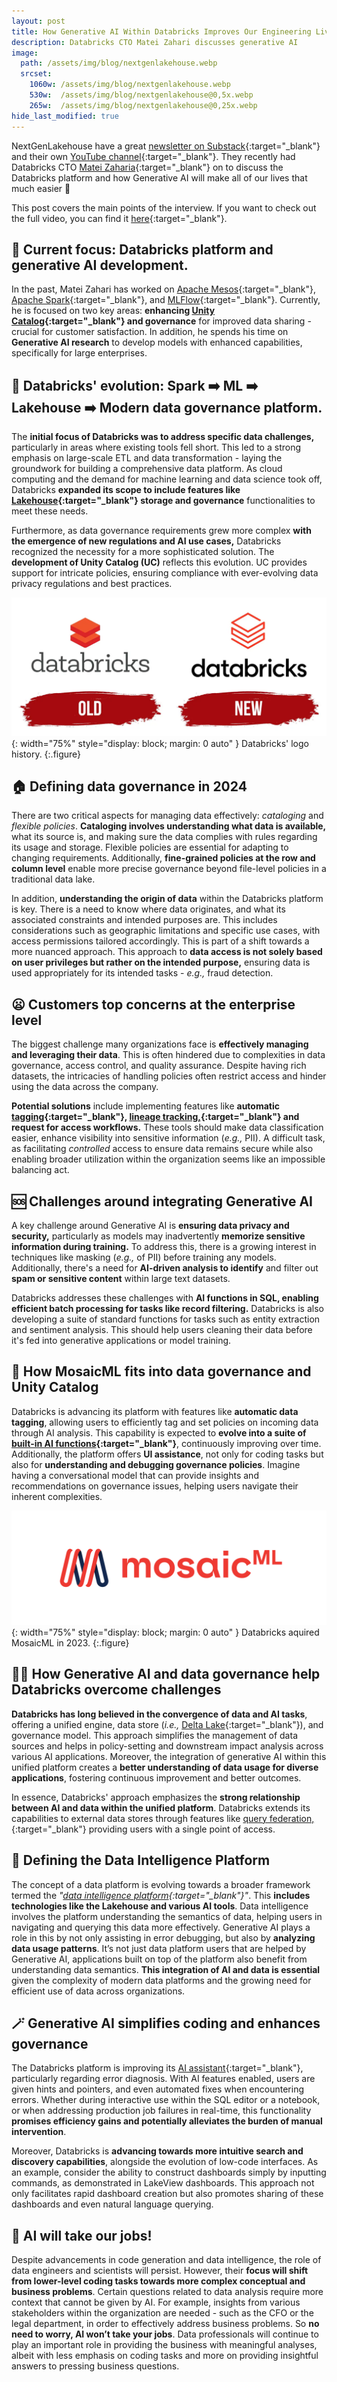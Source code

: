 ```yaml
---
layout: post
title: How Generative AI Within Databricks Improves Our Engineering Lives
description: Databricks CTO Matei Zahari discusses generative AI
image: 
  path: /assets/img/blog/nextgenlakehouse.webp
  srcset:
    1060w: /assets/img/blog/nextgenlakehouse.webp
    530w:  /assets/img/blog/nextgenlakehouse@0,5x.webp
    265w:  /assets/img/blog/nextgenlakehouse@0,25x.webp
hide_last_modified: true
---
```


NextGenLakehouse have a great [newsletter on Substack](https://nextgenlakehouse.substack.com/){:target="_blank"} and their own [YouTube channel](https://www.youtube.com/@nextgenlakehouse){:target="_blank"}. They recently had Databricks CTO [Matei Zaharia](https://www.linkedin.com/in/mateizaharia/){:target="_blank"} on to discuss the Databricks platform and how Generative AI will make all of our lives that much easier 🙂

This post covers the main points of the interview. If you want to check out the full video, you can find it [here](https://www.youtube.com/watch?v=OeIc1nCBcAg){:target="_blank"}.

## 🎯 Current focus: Databricks platform and generative AI development.

In the past, Matei Zahari has worked on [Apache Mesos](https://mesos.apache.org/){:target="_blank"}, [Apache Spark](https://spark.apache.org/){:target="_blank"}, and [MLFlow](https://mlflow.org/){:target="_blank"}. Currently, he is focused on two key areas: **enhancing [Unity Catalog](https://www.databricks.com/product/unity-catalog){:target="_blank"} and governance** for improved data sharing - crucial for customer satisfaction. In addition, he spends his time on **Generative AI research** to develop models with enhanced capabilities, specifically for large enterprises.

## 🧬 Databricks' evolution: Spark ➡️ ML ➡️ Lakehouse ➡️ Modern data governance platform.

The **initial focus of Databricks was to address specific data challenges,** particularly in areas where existing tools fell short. This led to a strong emphasis on large-scale ETL and data transformation - laying the groundwork for building a comprehensive data platform. As cloud computing and the demand for machine learning and data science took off, Databricks **expanded its scope to include features like [Lakehouse](https://www.databricks.com/product/data-lakehouse){:target="_blank"} storage and governance** functionalities to meet these needs.

Furthermore, as data governance requirements grew more complex **with the emergence of new regulations and AI use cases,** Databricks recognized the necessity for a more sophisticated solution. The **development of Unity Catalog (UC)** reflects this evolution. UC provides support for intricate policies, ensuring compliance with ever-evolving data privacy regulations and best practices.

![Databricks logo history](/assets/img/blog/databricks-logo-history.webp){: width="75%" style="display: block; margin: 0 auto" }
Databricks' logo history.
{:.figure}

## 🏠 Defining data governance in 2024

There are two critical aspects for managing data effectively: *cataloging* and *flexible policies*. **Cataloging involves understanding what data is available,** what its source is, and making sure the data complies with rules regarding its usage and storage. Flexible policies are essential for adapting to changing requirements. Additionally, **fine-grained policies at the row and column level** enable more precise governance beyond file-level policies in a traditional data lake.

In addition, **understanding the origin of data** within the Databricks platform is key. There is a need to know where data originates, and what its associated constraints and intended purposes are. This includes considerations such as geographic limitations and specific use cases, with access permissions tailored accordingly. This is part of a shift towards a more nuanced approach. This approach to **data access is not solely based on user privileges but rather on the intended purpose,** ensuring data is used appropriately for its intended tasks - *e.g.,* fraud detection.

## 😦 Customers top concerns at the enterprise level

The biggest challenge many organizations face is **effectively managing and leveraging their data**. This is often hindered due to complexities in data governance, access control, and quality assurance. Despite having rich datasets, the intricacies of handling policies often restrict access and hinder using the data across the company.

**Potential solutions** include implementing features like **automatic [tagging](https://docs.databricks.com/en/data-governance/unity-catalog/tags.html){:target="_blank"}, [lineage tracking,](https://docs.databricks.com/en/data-governance/unity-catalog/data-lineage.html){:target="_blank"} and request for access workflows.** These tools should make data classification easier, enhance visibility into sensitive information (*e.g.,* PII). A difficult task, as facilitating *controlled* access to ensure data remains secure while also enabling broader utilization within the organization seems like an impossible balancing act.

## 🆘 Challenges around integrating Generative AI

A key challenge around Generative AI is **ensuring data privacy and security,** particularly as models may inadvertently **memorize sensitive information during training.** To address this, there is a growing interest in techniques like masking (*e.g.,* of PII) before training any models. Additionally, there's a need for **AI-driven analysis to identify** and filter out **spam or sensitive content** within large text datasets.

Databricks addresses these challenges with **AI functions in SQL, enabling efficient batch processing for tasks like record filtering.** Databricks is also developing a suite of standard functions for tasks such as entity extraction and sentiment analysis. This should help users cleaning their data before it's fed into generative applications or model training.

## 📖 How MosaicML fits into data governance and Unity Catalog

Databricks is advancing its platform with features like **automatic data tagging**, allowing users to efficiently tag and set policies on incoming data through AI analysis. This capability is expected to **evolve into a suite of [built-in AI functions](https://docs.databricks.com/en/large-language-models/ai-functions.html){:target="_blank"}**, continuously improving over time. Additionally, the platform offers **UI assistance**, not only for coding tasks but also for **understanding and debugging governance policies**. Imagine having a conversational model that can provide insights and recommendations on governance issues, helping users navigate their inherent complexities.

![MosaicML](/assets/img/blog/mosaicml.webp){: width="75%" style="display: block; margin: 0 auto" }
Databricks aquired MosaicML in 2023.
{:.figure}

## 🧙‍♂️ How Generative AI and data governance help Databricks overcome challenges

**Databricks has long believed in the convergence of data and AI tasks**, offering a unified engine, data store (*i.e.,* [Delta Lake](https://docs.databricks.com/en/delta/index.html){:target="_blank"}), and governance model. This approach simplifies the management of data sources and helps in policy-setting and downstream impact analysis across various AI applications. Moreover, the integration of generative AI within this unified platform creates a **better understanding of data usage for diverse applications**, fostering continuous improvement and better outcomes.

In essence, Databricks' approach emphasizes the **strong relationship between AI and data within the unified platform**. Databricks extends its capabilities to external data stores through features like [query federation,](https://docs.databricks.com/en/query-federation/index.html){:target="_blank"} providing users with a single point of access.

## 🧐 Defining the Data Intelligence Platform

The concept of a data platform is evolving towards a broader framework termed the *"[data intelligence platform](https://www.databricks.com/product/data-intelligence-platform){:target="_blank"}"*. This **includes technologies like the Lakehouse and various AI tools**. Data intelligence involves the platform understanding the semantics of data, helping users in navigating and querying this data more effectively. Generative AI plays a role in this by not only assisting in error debugging, but also by **analyzing data usage patterns**. It’s not just data platform users that are helped by Generative AI, applications built on top of the platform also benefit from understanding data semantics. **This integration of AI and data is essential** given the complexity of modern data platforms and the growing need for efficient use of data across organizations.

## 🪄 Generative AI simplifies coding and enhances governance

The Databricks platform is improving its [AI assistant](https://www.databricks.com/product/databricks-assistant){:target="_blank"}, particularly regarding error diagnosis. With AI features enabled, users are given hints and pointers, and even automated fixes when encountering errors. Whether during interactive use within the SQL editor or a notebook, or when addressing production job failures in real-time, this functionality **promises efficiency gains and potentially alleviates the burden of manual intervention**.

Moreover, Databricks is **advancing towards more intuitive search and discovery capabilities**, alongside the evolution of low-code interfaces. As an example, consider the ability to construct dashboards simply by inputting commands, as demonstrated in LakeView dashboards. This approach not only facilitates rapid dashboard creation but also promotes sharing of these dashboards and even natural language querying.

## 🤖 AI will take our jobs!

Despite advancements in code generation and data intelligence, the role of data engineers and scientists will persist. However, their **focus will shift from lower-level coding tasks towards more complex conceptual and business problems**. Certain questions related to data analysis require more context that cannot be given by AI. For example, insights from various stakeholders within the organization are needed - such as the CFO or the legal department, in order to effectively address business problems. So **no need to worry, AI won’t take your jobs**. Data professionals will continue to play an important role in providing the business with meaningful analyses, albeit with less emphasis on coding tasks and more on providing insightful answers to pressing business questions.
